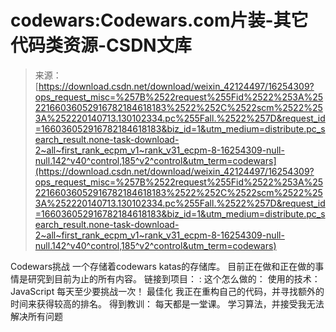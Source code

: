 <!--yml
category: codewars
date: 2022-08-13 11:30:21
-->

# codewars:Codewars.com片装-其它代码类资源-CSDN文库

> 来源：[https://download.csdn.net/download/weixin_42124497/16254309?ops_request_misc=%257B%2522request%255Fid%2522%253A%2522166036052916782184618183%2522%252C%2522scm%2522%253A%252220140713.130102334.pc%255Fall.%2522%257D&request_id=166036052916782184618183&biz_id=1&utm_medium=distribute.pc_search_result.none-task-download-2~all~first_rank_ecpm_v1~rank_v31_ecpm-8-16254309-null-null.142^v40^control,185^v2^control&utm_term=codewars](https://download.csdn.net/download/weixin_42124497/16254309?ops_request_misc=%257B%2522request%255Fid%2522%253A%2522166036052916782184618183%2522%252C%2522scm%2522%253A%252220140713.130102334.pc%255Fall.%2522%257D&request_id=166036052916782184618183&biz_id=1&utm_medium=distribute.pc_search_result.none-task-download-2~all~first_rank_ecpm_v1~rank_v31_ecpm-8-16254309-null-null.142^v40^control,185^v2^control&utm_term=codewars)

Codewars挑战 一个存储着codewars katas的存储库。 目前正在做和正在做的事情是研究到目前为止的所有内容。 链接到项目： : 这个怎么做的： 使用的技术： JavaScript 每天至少要挑战一次！ 最佳化 我正在重构自己的代码，并寻找额外的时间来获得较高的排名。 得到教训： 每天都是一堂课。 学习算法，并接受我无法解决所有问题